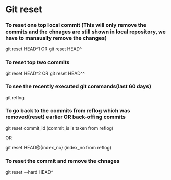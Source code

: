 # Git reset

### To reset one top local commit (This will only remove the commits and the chnages are still shown in local repository, we have to manaually remove the changes)
git reset HEAD^1 OR git reset HEAD^

### To reset top two commits
git reset HEAD^2 OR git reset HEAD^^

### To see the recently executed git commands(last 60 days)
git reflog

### To go back to the commits from reflog which was removed(reset) earlier  OR back-offing commits

git reset commit_id (commit_is is taken from reflog)

OR

git reset HEAD@{index_no} (index_no from reflog)

### To reset the commit and remove the chnages
git reset --hard HEAD^
